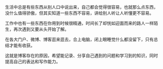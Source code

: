 生活中总是有些东西从别人口中说出来，自己都会觉得很容易，也就那么点东西，没什么值得骄傲，但其实知道一些东西不容易，讲给别人听让人听懂更不容易。

工作中也有一些东西在你用到时候很精通，时间长了却恍如迎面而来的路人一样陌生，再次遇到又要从头开始了解。

在各大门户、微博、博客逛来逛去，合上电脑，闭上眼睡觉什么都没留下，只有总结才能有收获。

这就是博客存在的原因，希望能记录、分享自己遇到的问题和学习到的知识，同时提高自己的表达和写作能力。